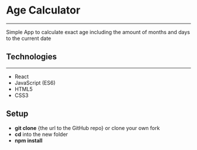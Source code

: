 # Age Calculator
***
Simple App to calculate exact age including the amount of months and days to the current date
## Technologies
***
* React
* JavaScript (ES6)
* HTML5
* CSS3
## Setup
* **git clone** {the url to the GitHub repo} or clone your own fork
* **cd** into the new folder
* **npm install**